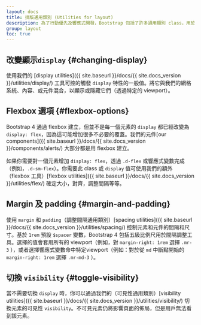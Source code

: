 ```yaml
---
layout: docs
title: 排版通用類別 (Utilities for layout)
description: 為了行動優先及響應式開發，Bootstrap 包括了許多通用類別 class，用於顯示、隱藏、對齊、和調整內容。
group: layout
toc: true
---
```


## 改變顯示`display` {#changing-display}

使用我們的 [display utilities]({{ site.baseurl }}/docs/{{ site.docs_version }}/utilities/display/) 工具可控的觸發 `display` 特性的一般值。將它與我們的網格系統、內容、或元件混合，以顯示或隱藏它們（透過特定的 viewport）。

## Flexbox 選項 {#flexbox-options}

Bootstrap 4 通過 flexbox 建立，但並不是每一個元素的 `display` 都已經改變為 `display: flex`，因為這可能增加很多不必要的覆蓋。我們的元件[our components]({{ site.baseurl }}/docs/{{ site.docs_version }}/components/alerts/) 大部分都是用 flexbox 建立。

如果你需要對一個元素增加 `display: flex`，透過 `.d-flex` 或響應式變數完成（例如，`.d-sm-flex`）。你需要此 class 或 `display` 值可使用我們的額外（flexbox 工具）[flexbox utilities]({{ site.baseurl }}/docs/{{ site.docs_version }}/utilities/flex/) 確定大小，對齊，調整間隔等等。


## Margin 及 padding {#margin-and-padding}

使用 `margin` 和 `padding`（調整間隔通用類別）[spacing utilities]({{ site.baseurl }}/docs/{{ site.docs_version }}/utilities/spacing/) 控制元素和元件的間隔和尺寸。基於 `1rem` 預設 `$spacer` 變數，Bootstrap 4 包括五級比例尺用於間隔調整工具。選擇的值會套用所有的 viewport（例如，對 `margin-right: 1rem` 選擇 `.mr-3` ），或者選擇響應式變數命中特定viewport（例如：對於從 `md` 中斷點開始的 `margin-right: 1rem` 選擇 `.mr-md-3` ）。

## 切換 `visibility` {#toggle-visibility}

當不需要切換 `display` 時，你可以通過我們的（可見性通用類別）[visibility utilities]({{ site.baseurl }}/docs/{{ site.docs_version }}/utilities/visibility/) 切換元素的可見性 `visibility`。不可見元素仍將影響頁面的佈局，但是用戶無法看到該元素。
